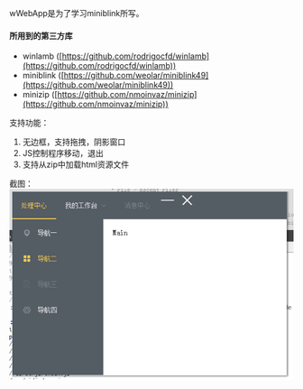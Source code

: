 wWebApp是为了学习miniblink所写。

#### 所用到的第三方库

 - winlamb ([https://github.com/rodrigocfd/winlamb](https://github.com/rodrigocfd/winlamb))
 - miniblink ([https://github.com/weolar/miniblink49](https://github.com/weolar/miniblink49))
 - minizip ([https://github.com/nmoinvaz/minizip](https://github.com/nmoinvaz/minizip))

支持功能：

 1. 无边框，支持拖拽，阴影窗口
 2. JS控制程序移动，退出
 3. 支持从zip中加载html资源文件

截图：
![enter image description here](https://raw.githubusercontent.com/bstaint/wWebApp/master/screenshot.png)